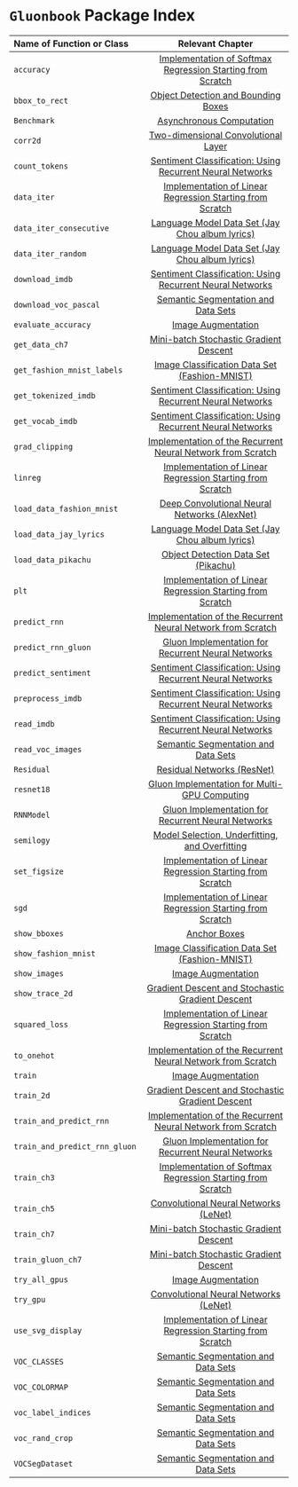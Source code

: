 # `Gluonbook` Package Index

|Name of Function or Class|Relevant Chapter|
|:--|:-:|
| `accuracy`|[Implementation of Softmax Regression Starting from Scratch](../chapter_deep-learning-basics/softmax-regression-scratch.md)|
| `bbox_to_rect`|[Object Detection and Bounding Boxes](../chapter_computer-vision/bounding-box.md)|
| `Benchmark`|[Asynchronous Computation](../chapter_computational-performance/async-computation.md)|
| `corr2d`|[Two-dimensional Convolutional Layer](../chapter_convolutional-neural-networks/conv-layer.md)|
| `count_tokens`|[Sentiment Classification: Using Recurrent Neural Networks](../chapter_natural-language-processing/sentiment-analysis-rnn.md)|
| `data_iter`|[Implementation of Linear Regression Starting from Scratch](../chapter_deep-learning-basics/linear-regression-scratch.md)|
| `data_iter_consecutive`|[Language Model Data Set (Jay Chou album lyrics)](../chapter_recurrent-neural-networks/lang-model-dataset.md)|
| `data_iter_random`|[Language Model Data Set (Jay Chou album lyrics)](../chapter_recurrent-neural-networks/lang-model-dataset.md)|
| `download_imdb`|[Sentiment Classification: Using Recurrent Neural Networks](../chapter_natural-language-processing/sentiment-analysis-rnn.md)|
| `download_voc_pascal`|[Semantic Segmentation and Data Sets](../chapter_computer-vision/semantic-segmentation-and-dataset.md)|
| `evaluate_accuracy`|[Image Augmentation](../chapter_computer-vision/image-augmentation.md)|
| `get_data_ch7`|[Mini-batch Stochastic Gradient Descent](../chapter_optimization/minibatch-sgd.md)|
| `get_fashion_mnist_labels`|[Image Classification Data Set (Fashion-MNIST)](../chapter_deep-learning-basics/fashion-mnist.md)|
| `get_tokenized_imdb`|[Sentiment Classification: Using Recurrent Neural Networks](../chapter_natural-language-processing/sentiment-analysis-rnn.md)|
| `get_vocab_imdb`|[Sentiment Classification: Using Recurrent Neural Networks](../chapter_natural-language-processing/sentiment-analysis-rnn.md)|
| `grad_clipping`|[Implementation of the Recurrent Neural Network from Scratch](../chapter_recurrent-neural-networks/rnn-scratch.md)|
| `linreg`|[Implementation of Linear Regression Starting from Scratch](../chapter_deep-learning-basics/linear-regression-scratch.md)|
| `load_data_fashion_mnist`|[Deep Convolutional Neural Networks (AlexNet)](../chapter_convolutional-neural-networks/alexnet.md)|
|`load_data_jay_lyrics`|[Language Model Data Set (Jay Chou album lyrics)](../chapter_recurrent-neural-networks/lang-model-dataset.md)|
| `load_data_pikachu`|[Object Detection Data Set (Pikachu)](../chapter_computer-vision/object-detection-dataset.md)|
| `plt`|[Implementation of Linear Regression Starting from Scratch](../chapter_deep-learning-basics/linear-regression-scratch.md)|
| `predict_rnn`|[Implementation of the Recurrent Neural Network from Scratch](../chapter_recurrent-neural-networks/rnn-scratch.md)|
| `predict_rnn_gluon`|[Gluon Implementation for Recurrent Neural Networks](../chapter_recurrent-neural-networks/rnn-gluon.md)|
| `predict_sentiment`|[Sentiment Classification: Using Recurrent Neural Networks](../chapter_natural-language-processing/sentiment-analysis-rnn.md)|
| `preprocess_imdb`|[Sentiment Classification: Using Recurrent Neural Networks](../chapter_natural-language-processing/sentiment-analysis-rnn.md)|
| `read_imdb`|[Sentiment Classification: Using Recurrent Neural Networks](../chapter_natural-language-processing/sentiment-analysis-rnn.md)|
| `read_voc_images`|[Semantic Segmentation and Data Sets](../chapter_computer-vision/semantic-segmentation-and-dataset.md)|
| `Residual`|[Residual Networks (ResNet)](../chapter_convolutional-neural-networks/resnet.md)|
| `resnet18`|[Gluon Implementation for Multi-GPU Computing](../chapter_computational-performance/multiple-gpus-gluon.md)|
| `RNNModel`|[Gluon Implementation for Recurrent Neural Networks](../chapter_recurrent-neural-networks/rnn-gluon.md)|
| `semilogy`|[Model Selection, Underfitting, and Overfitting](../chapter_deep-learning-basics/underfit-overfit.md)|
| `set_figsize`|[Implementation of Linear Regression Starting from Scratch](../chapter_deep-learning-basics/linear-regression-scratch.md)|
| `sgd`|[Implementation of Linear Regression Starting from Scratch](../chapter_deep-learning-basics/linear-regression-scratch.md)|
| `show_bboxes`|[Anchor Boxes](../chapter_computer-vision/anchor.md)|
| `show_fashion_mnist`|[Image Classification Data Set (Fashion-MNIST)](../chapter_deep-learning-basics/fashion-mnist.md)|
| `show_images`|[Image Augmentation](../chapter_computer-vision/image-augmentation.md)|
| `show_trace_2d`|[Gradient Descent and Stochastic Gradient Descent](../chapter_optimization/gd-sgd.md)|
| `squared_loss`|[Implementation of Linear Regression Starting from Scratch](../chapter_deep-learning-basics/linear-regression-scratch.md)|
| `to_onehot`|[Implementation of the Recurrent Neural Network from Scratch](../chapter_recurrent-neural-networks/rnn-scratch.md)|
| `train`|[Image Augmentation](../chapter_computer-vision/image-augmentation.md)|
| `train_2d`|[Gradient Descent and Stochastic Gradient Descent](../chapter_optimization/gd-sgd.md)|
| `train_and_predict_rnn`|[Implementation of the Recurrent Neural Network from Scratch](../chapter_recurrent-neural-networks/rnn-scratch.md)|
| `train_and_predict_rnn_gluon `|[Gluon Implementation for Recurrent Neural Networks](../chapter_recurrent-neural-networks/rnn-gluon.md)|
| `train_ch3`|[Implementation of Softmax Regression Starting from Scratch](../chapter_deep-learning-basics/softmax-regression-scratch.md)|
| `train_ch5`|[Convolutional Neural Networks (LeNet)](../chapter_convolutional-neural-networks/lenet.md)|
| `train_ch7`|[Mini-batch Stochastic Gradient Descent](../chapter_optimization/minibatch-sgd.md)|
| `train_gluon_ch7`|[Mini-batch Stochastic Gradient Descent](../chapter_optimization/minibatch-sgd.md)|
| `try_all_gpus`|[Image Augmentation](../chapter_computer-vision/image-augmentation.md)|
| `try_gpu`|[Convolutional Neural Networks (LeNet)](../chapter_convolutional-neural-networks/lenet.md)|
| `use_svg_display`|[Implementation of Linear Regression Starting from Scratch](../chapter_deep-learning-basics/linear-regression-scratch.md)|
| `VOC_CLASSES`|[Semantic Segmentation and Data Sets](../chapter_computer-vision/semantic-segmentation-and-dataset.md)|
| `VOC_COLORMAP`|[Semantic Segmentation and Data Sets](../chapter_computer-vision/semantic-segmentation-and-dataset.md)|
| `voc_label_indices`|[Semantic Segmentation and Data Sets](../chapter_computer-vision/semantic-segmentation-and-dataset.md)|
| `voc_rand_crop`|[Semantic Segmentation and Data Sets](../chapter_computer-vision/semantic-segmentation-and-dataset.md)|
| `VOCSegDataset`|[Semantic Segmentation and Data Sets](../chapter_computer-vision/semantic-segmentation-and-dataset.md)|
